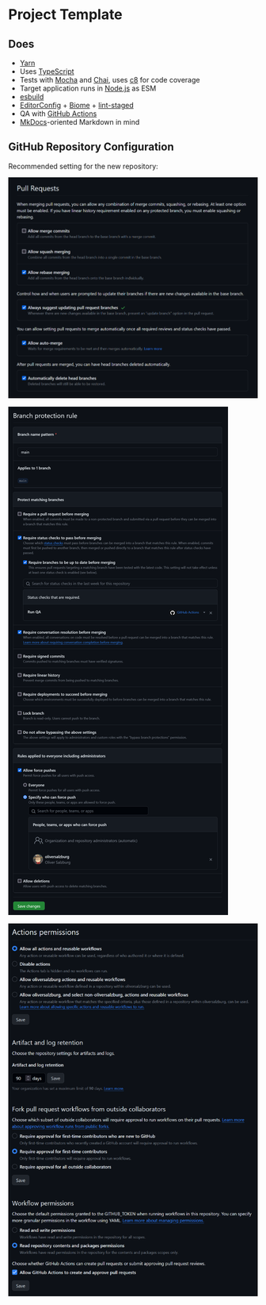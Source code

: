 # Project Template

## Does

- [Yarn](https://yarnpkg.com/)
- Uses [TypeScript](https://www.typescriptlang.org/)
- Tests with [Mocha](https://mochajs.org/) and [Chai](https://www.chaijs.com/), uses [c8](https://github.com/bcoe/c8) for code coverage
- Target application runs in [Node.js](https://nodejs.org/) as ESM
- [esbuild](https://esbuild.github.io/)
- [EditorConfig](https://editorconfig.org/) + [Biome](https://biomejs.dev/) + [lint-staged](https://github.com/okonet/lint-staged)
- QA with [GitHub Actions](https://github.com/features/actions)
- [MkDocs](https://www.mkdocs.org/)-oriented Markdown in mind

## GitHub Repository Configuration

Recommended setting for the new repository:

![Pull requests settings](docs/pull-requests.png)

![Branch protection settings](docs/branch-protection-rules.png)

![Actions permissions settings](docs/actions-permissions.png)
